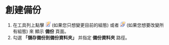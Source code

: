 # 創建備份

1. 在工具列上點擊 ![Properties for Current Configuration](../../images/properties.png)
(如果您只想變更目前的組態) 或者
![Properties for All Configuration](../../images/allproperties.png)
(如果您想要改變所有組態) 來
顯示 **備份** 頁面。
2. 勾選 **「儲存備份到備份資料夾」** 并指定 **備份資料夾** 路徑。
